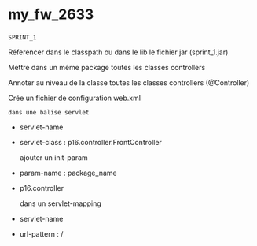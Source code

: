 # my_fw_2633

### 
    SPRINT_1

Réferencer dans le classpath ou dans le lib le fichier jar (sprint_1.jar)

Mettre dans un même package toutes les classes controllers

Annoter au niveau de la classe toutes les classes controllers (@Controller)

Crée un fichier de configuration web.xml

    dans une balise servlet

* servlet-name
* servlet-class :
  p16.controller.FrontController

  ajouter un init-param
* param-name : package_name
* p16.controller

    dans un servlet-mapping

* servlet-name
* url-pattern : /
